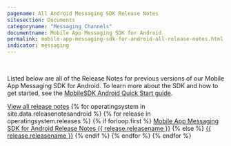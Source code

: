 ```yaml
---
pagename: All Android Messaging SDK Release Notes
sitesection: Documents
categoryname: "Messaging Channels"
documentname: Mobile App Messaging SDK for Android
permalink: mobile-app-messaging-sdk-for-android-all-release-notes.html
indicator: messaging
---
```

<br>

Listed below are all of the Release Notes for previous versions of our Mobile App Messaging SDK for Android. To learn more about the SDK and how to get started, see the [MobileSDK Android Quick Start guide](/mobile-app-messaging-sdk-for-android-quick-start.html).

<a href="mobile-app-messaging-sdk-for-android-release-notes.html">View all release notes</a>
{% for operatingsystem in site.data.releasenotesandroid %}
{% for release in operatingsystem.releases %}
{% if forloop.first %}
<a href="mobile-app-messaging-sdk-for-android-latest-release-notes.html">Mobile App Messaging SDK for Android Release Notes {{ release.releasename }}</a>
{% else %}
<a href="/{{ release.releasename | slugify }}.html">{{ release.releasename }}</a>
{% endif %}
{% endfor %}
{% endfor %}
